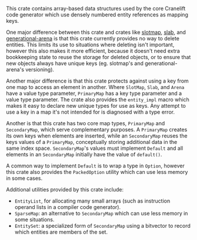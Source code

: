 This crate contains array-based data structures used by the core Cranelift code
generator which use densely numbered entity references as mapping keys.

One major difference between this crate and crates like [slotmap], [slab], and
[generational-arena] is that this crate currently provides no way to delete
entities. This limits its use to situations where deleting isn't important,
however this also makes it more efficient, because it doesn't need extra
bookkeeping state to reuse the storage for deleted objects, or to ensure that
new objects always have unique keys (eg. slotmap's and generational-arena's
versioning).

Another major difference is that this crate protects against using a key from
one map to access an element in another. Where `SlotMap`, `Slab`, and `Arena`
have a value type parameter, `PrimaryMap` has a key type parameter and a value
type parameter. The crate also provides the `entity_impl` macro which makes it
easy to declare new unique types for use as keys. Any attempt to use a key in a
map it's not intended for is diagnosed with a type error.

Another is that this crate has two core map types, `PrimaryMap` and
`SecondaryMap`, which serve complementary purposes. A `PrimaryMap` creates its
own keys when elements are inserted, while an `SecondaryMap` reuses the keys
values of a `PrimaryMap`, conceptually storing additional data in the same index
space. `SecondaryMap`'s values must implement `Default` and all elements in an
`SecondaryMap` initially have the value of `default()`.

A common way to implement `Default` is to wrap a type in `Option`, however this
crate also provides the `PackedOption` utility which can use less memory in some
cases.

Additional utilities provided by this crate include:

-   `EntityList`, for allocating many small arrays (such as instruction operand
    lists in a compiler code generator).
-   `SparseMap`: an alternative to `SecondaryMap` which can use less memory in
    some situations.
-   `EntitySet`: a specialized form of `SecondaryMap` using a bitvector to
    record which entities are members of the set.

[slotmap]: https://crates.io/crates/slotmap
[slab]: https://crates.io/crates/slab
[generational-arena]: https://crates.io/crates/generational-arena
